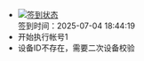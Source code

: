 - [![签到状态](https://github.com/li5bo5/Cloud189-Actions/actions/workflows/main.yml/badge.svg?branch=main)](https://github.com/li5bo5/Cloud189-Actions/actions/workflows/main.yml) <br> 签到时间：2025-07-04 18:44:19
- 开始执行帐号1
- 设备ID不存在，需要二次设备校验
